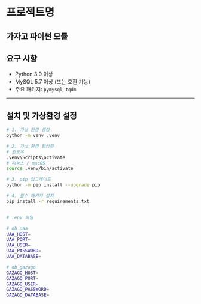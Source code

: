# 프로젝트명
가자고 파이썬 모듈
---

## 요구 사항

- Python 3.9 이상
- MySQL 5.7 이상 (또는 호환 가능)
- 주요 패키지: `pymysql`, `tqdm`

---

## 설치 및 가상환경 설정

```bash
# 1. 가상 환경 생성
python -m venv .venv

# 2. 가상 환경 활성화
# 윈도우
.venv\Scripts\activate
# 리눅스 / macOS
source .venv/bin/activate

# 3. pip 업그레이드
python -m pip install --upgrade pip

# 4. 필수 패키지 설치
pip install -r requirements.txt


# .env 파일

# db_uaa
UAA_HOST=
UAA_PORT=
UAA_USER=
UAA_PASSWORD=
UAA_DATABASE=

# db_gazago
GAZAGO_HOST=
GAZAGO_PORT=
GAZAGO_USER=
GAZAGO_PASSWORD=
GAZAGO_DATABASE=